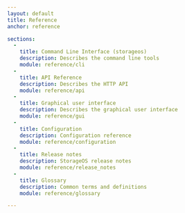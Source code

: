 ```yaml
---
layout: default
title: Reference
anchor: reference

sections:
  -
    title: Command Line Interface (storageos)
    description: Describes the command line tools
    module: reference/cli
  -
    title: API Reference
    description: Describes the HTTP API
    module: reference/api
  -
    title: Graphical user interface
    description: Describes the graphical user interface
    module: reference/gui
  -
    title: Configuration
    description: Configuration reference
    module: reference/configuration
  -
    title: Release notes
    description: StorageOS release notes
    module: reference/release_notes
  -
    title: Glossary
    description: Common terms and definitions
    module: reference/glossary

---
```

